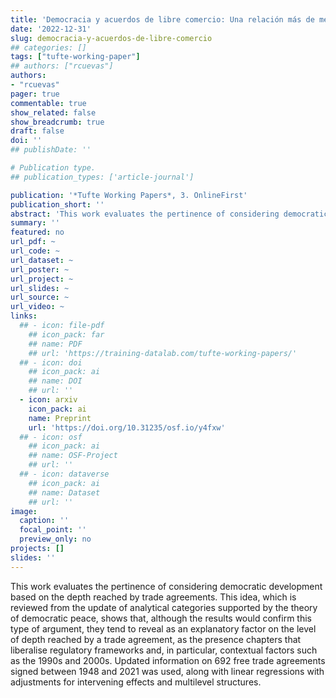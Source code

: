 ```yaml
---
title: 'Democracia y acuerdos de libre comercio: Una relación más de mercado que democracia'
date: '2022-12-31'
slug: democracia-y-acuerdos-de-libre-comercio
## categories: []
tags: ["tufte-working-paper"]
## authors: ["rcuevas"]
authors:
- "rcuevas"
pager: true
commentable: true
show_related: false
show_breadcrumb: true
draft: false
doi: ''
## publishDate: ''

# Publication type.
## publication_types: ['article-journal']

publication: '*Tufte Working Papers*, 3. OnlineFirst'
publication_short: ''
abstract: 'This work evaluates the pertinence of considering democratic development based on the depth reached by trade agreements. This idea, which is reviewed from the update of analytical categories supported by the theory of democratic peace, shows that, although the results would confirm this type of argument, they tend to reveal as an explanatory factor on the level of depth reached by a trade agreement, as the presence chapters that liberalise regulatory frameworks and, in particular, contextual factors such as the 1990s and 2000s. Updated information on 692 free trade agreements  signed between 1948 and 2021 was used, along with linear regressions with adjustments for intervening effects and multilevel structures.'
summary: ''
featured: no
url_pdf: ~
url_code: ~
url_dataset: ~
url_poster: ~
url_project: ~
url_slides: ~
url_source: ~
url_video: ~
links:
  ## - icon: file-pdf
    ## icon_pack: far
    ## name: PDF
    ## url: 'https://training-datalab.com/tufte-working-papers/'
  ## - icon: doi
    ## icon_pack: ai
    ## name: DOI
    ## url: ''
  - icon: arxiv
    icon_pack: ai
    name: Preprint
    url: 'https://doi.org/10.31235/osf.io/y4fxw'
  ## - icon: osf
    ## icon_pack: ai
    ## name: OSF-Project
    ## url: ''
  ## - icon: dataverse
    ## icon_pack: ai
    ## name: Dataset
    ## url: ''
image:
  caption: ''
  focal_point: ''
  preview_only: no
projects: []
slides: ''
---
```


This work evaluates the pertinence of considering democratic development based on the depth reached by trade agreements. This idea, which is reviewed from the update of analytical categories supported by the theory of democratic peace, shows that, although the results would confirm this type of argument, they tend to reveal as an explanatory factor on the level of depth reached by a trade agreement, as the presence chapters that liberalise regulatory frameworks and, in particular, contextual factors such as the 1990s and 2000s. Updated information on 692 free trade agreements  signed between 1948 and 2021 was used, along with linear regressions with adjustments for intervening effects and multilevel structures.